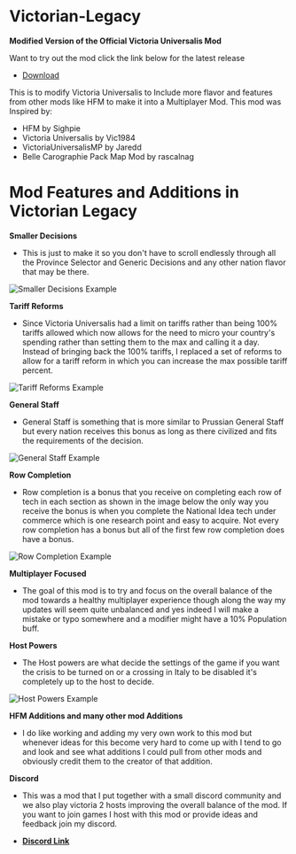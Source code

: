 # Victorian-Legacy

**Modified Version of the Official Victoria Universalis Mod**

Want to try out the mod click the link below for the latest release
* [Download](https://github.com/SF-Jake/Victoria-Universalis-Modified/releases)

This is to modify Victoria Universalis to Include more flavor and features from other mods like HFM to make it into a Multiplayer Mod. 
This mod was Inspired by:
- HFM by Sighpie
- Victoria Universalis by Vic1984 
- VictoriaUniversalisMP by Jaredd
- Belle Carographie Pack Map Mod by rascalnag

# Mod Features and Additions in Victorian Legacy
**Smaller Decisions**
- This is just to make it so you don't have to scroll endlessly through all the Province Selector and Generic Decisions and any other nation flavor that may be there.

![Smaller Decisions Example](https://media.moddb.com/images/members/5/4563/4562559/profile/ScreenShot11.png)

**Tariff Reforms**
- Since Victoria Universalis had a limit on tariffs rather than being 100% tariffs allowed which now allows for the need to micro your country's spending rather than setting them to the max and calling it a day. Instead of bringing back the 100% tariffs, I replaced a set of reforms to allow for a tariff reform in which you can increase the max possible tariff percent.

![Tariff Reforms Example](https://media.moddb.com/images/members/5/4563/4562559/profile/ScreenShot17.png)

**General Staff**
- General Staff is something that is more similar to Prussian General Staff but every nation receives this bonus as long as there civilized and fits the requirements of the decision.

![General Staff Example](https://media.moddb.com/images/members/5/4563/4562559/profile/ScreenShot20.png)

**Row Completion**
- Row completion is a bonus that you receive on completing each row of tech in each section as shown in the image below the only way you receive the bonus is when you complete the National Idea tech under commerce which is one research point and easy to acquire. Not every row completion has a bonus but all of the first few row completion does have a bonus.

![Row Completion Example](https://media.moddb.com/images/members/5/4563/4562559/profile/ScreenShot22.png)

**Multiplayer Focused**
- The goal of this mod is to try and focus on the overall balance of the mod towards a healthy multiplayer experience though along the way my updates will seem quite unbalanced and yes indeed I will make a mistake or typo somewhere and a modifier might have a 10% Population buff.

**Host Powers**
- The Host powers are what decide the settings of the game if you want the crisis to be turned on or a crossing in Italy to be disabled it's completely up to the host to decide.

![Host Powers Example](https://media.moddb.com/images/members/5/4563/4562559/profile/ScreenShot23.png)

**HFM Additions and many other mod Additions**
- I do like working and adding my very own work to this mod but whenever ideas for this become very hard to come up with I tend to go and look and see what additions I could pull from other mods and obviously credit them to the creator of that addition.

**Discord**
- This was a mod that I put together with a small discord community and we also play victoria 2 hosts improving the overall balance of the mod. If you want to join games I host with this mod or provide ideas and feedback join my discord.

* [**Discord Link**](https://discord.gg/38DP7vuqtA)
